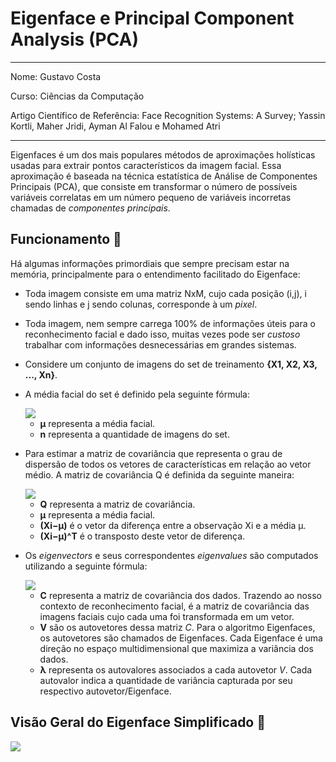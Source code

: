 # Eigenface e Principal Component Analysis (PCA)

****
Nome: Gustavo Costa

Curso: Ciências da Computação

Artigo Científico de Referência: Face Recognition Systems: A Survey; Yassin Kortli, Maher Jridi, Ayman Al Falou e Mohamed Atri

****

Eigenfaces é um dos mais populares métodos de aproximações holísticas usadas para extrair pontos característicos da imagem facial. Essa aproximação é baseada na técnica estatística de Análise de Componentes Principais (PCA), que consiste em
transformar o número de possíveis variáveis correlatas em um número pequeno de variáveis incorretas chamadas de *componentes principais*.

## Funcionamento 🔢

Há algumas informações primordiais que sempre precisam estar na memória, principalmente para o entendimento facilitado do Eigenface:

- Toda imagem consiste em uma matriz NxM, cujo cada posição (i,j), i sendo linhas e j sendo colunas, corresponde à um *pixel*.

- Toda imagem, nem sempre carrega 100% de informações úteis para o reconhecimento facial e dado isso, muitas vezes pode ser *custoso* trabalhar com informações desnecessárias em grandes sistemas.

- Considere um conjunto de imagens do set de treinamento **{X1, X2, X3, ..., Xn}**.

- A média facial do set é definido pela seguinte fórmula:

  <img src="https://i.ibb.co/K5F3QS4/Captura-de-tela-2024-01-12-201659.png">

  * **μ** representa a média facial.
  * **n** representa a quantidade de imagens do set.

- Para estimar a matriz de covariância que representa o grau de dispersão de todos os vetores de características em relação ao vetor médio. A matriz de covariância Q é definida
da seguinte maneira:

  <img src="https://i.ibb.co/9NkRMcq/Captura-de-tela-2024-01-12-203339.png">

  * **Q** representa a matriz de covariância.
  * **μ** representa a média facial.
  * **(Xi−μ)** é o vetor da diferença entre a observação Xi e a média μ.
  * **(Xi−μ)^T** é o transposto deste vetor de diferença.

- Os *eigenvectors* e seus correspondentes *eigenvalues* são computados utilizando a seguinte fórmula:

    <img src="https://i.ibb.co/QphWpyj/Captura-de-tela-2024-01-17-224653.png">

   * **C** representa a matriz de covariância dos dados. Trazendo ao nosso contexto de reconhecimento facial, é a matriz de covariância das imagens faciais cujo cada uma foi transformada em um vetor.
   * **V** são os autovetores dessa matriz *C*. Para o algoritmo Eigenfaces, os autovetores são chamados de Eigenfaces. Cada Eigenface é uma direção no espaço multidimensional que maximiza a variância dos dados.
   * **λ** representa os autovalores associados a cada autovetor *V*. Cada autovalor indica a quantidade de variância capturada por seu respectivo autovetor/Eigenface.




## Visão Geral do Eigenface Simplificado 🎨
<img src="https://i.ibb.co/S759GLp/Texto-do-seu-par-grafo.jpg">
